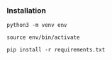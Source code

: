 ### Installation
``python3 -m venv env``

``source env/bin/activate``

``pip install -r requirements.txt``